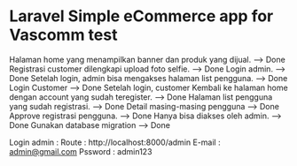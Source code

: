 # Laravel Simple eCommerce app for Vascomm test

Halaman home yang menampilkan banner dan produk yang dijual. --> Done
Registrasi customer dilengkapi upload foto selfie. --> Done
Login admin. --> Done
Setelah login, admin bisa mengakses halaman list pengguna. --> Done
Login Customer --> Done
Setelah login, customer Kembali ke halaman home dengan account yang sudah teregister. --> Done
Halaman list pengguna yang sudah registrasi. --> Done
Detail masing-masing pengguna --> Done
Approve registrasi pengguna. --> Done
Hanya bisa diakses oleh admin. --> Done
Gunakan database migration --> Done


Login admin :
Route : http://localhost:8000/admin
E-mail : admin@gmail.com
Pssword : admin123
